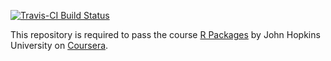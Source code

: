 [![Travis-CI Build Status](https://travis-ci.org/niklaas/fars.svg?branch=master)](https://travis-ci.org/niklaas/fars)

 This repository is required to pass the course [R
 Packages](https://www.coursera.org/learn/r-packages) by John Hopkins
 University on [Coursera](https://about.coursera.org).
